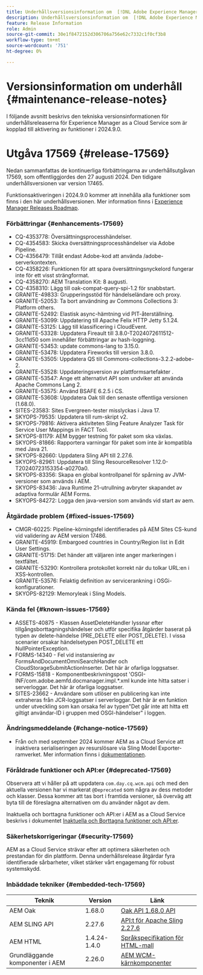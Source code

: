 ```yaml
---
title: Underhållsversionsinformation om  [!DNL Adobe Experience Manager] as a Cloud Service som är kopplad till 2024.9.0-funktionsaktivering.
description: Underhållsversionsinformation om  [!DNL Adobe Experience Manager] as a Cloud Service som är kopplad till 2024.9.0-funktionsaktivering.
feature: Release Information
role: Admin
source-git-commit: 30e1f8472152d306706a756e62c7332c1f0cf3b8
workflow-type: tm+mt
source-wordcount: '751'
ht-degree: 0%

---
```


# Versionsinformation om underhåll {#maintenance-release-notes}

I följande avsnitt beskrivs den tekniska versionsinformationen för underhållsreleaserna för Experience Manager as a Cloud Service som är kopplad till aktivering av funktioner i 2024.9.0.

# Utgåva 17569 {#release-17569}

Nedan sammanfattas de kontinuerliga förbättringarna av underhållsutgåvan 17569, som offentliggjordes den 27 augusti 2024. Den tidigare underhållsversionen var version 17465.

Funktionsaktiveringen i 2024.9.0 kommer att innehålla alla funktioner som finns i den här underhållsversionen. Mer information finns i [Experience Manager Releases Roadmap](https://experienceleague.adobe.com/en/docs/experience-manager-release-information/aem-release-updates/update-releases-roadmap).

### Förbättringar {#enhancements-17569}

* CQ-4353778: Översättningsprocesshändelser.
* CQ-4354583: Skicka översättningsprocesshändelser via Adobe Pipeline.
* CQ-4356479: Tillåt endast Adobe-kod att använda /adobe-serverkontexten.
* CQ-4358226: Funktionen för att spara översättningsnyckelord fungerar inte för ett visst strängformat.
* CQ-4358270: AEM Translation Kit: 8 augusti.
* CQ-4358310: Lägg till oak-compat-query-spi-1.2 för snabbstart.
* GRANITE-49833: Grupperingsstöd för händelseländare och proxy.
* GRANITE-52053: Ta bort användning av Commons Collections 3: Platform others.
* GRANITE-52492: Elastisk async-hämtning vid PIT-återställning.
* GRANITE-53099: Uppdatering till Apache Felix HTTP Jetty 5.1.24.
* GRANITE-53125: Lägg till klassificering i CloudEvent.
* GRANITE-53328: Uppdatera Fireault till 3.8.0-T2024072611512-3cc11d50 som innehåller förbättringar av hash-loggning.
* GRANITE-53453: update commons-lang to 3.15.0.
* GRANITE-53478: Uppdatera Fireworks till version 3.8.0.
* GRANITE-53505: Uppdatera QS till Commons-collections-3.2.2-adobe-2.
* GRANITE-53528: Uppdateringsversion av plattformsartefakter .
* GRANITE-53547: Ange ett alternativt API som undviker att använda Apache Commons Lang 2.
* GRANITE-53575: Använd BSAFE 6.2.5 i CS.
* GRANITE-53608: Uppdatera Oak till den senaste offentliga versionen (1.68.0).
* SITES-23583: Sites Evergreen-tester misslyckas i Java 17.
* SKYOPS-79535: Uppdatera till rum-skript v2.
* SKYOPS-79816: Aktivera aktiviteten Sling Feature Analyzer Task för Service User Mappings in FACT Tool.
* SKYOPS-81179: AEM bygger testning för paket som ska växlas.
* SKYOPS-81866: Rapportera varningar för paket som inte är kompatibla med Java 21.
* SKYOPS-82660: Uppdatera Sling API till 2.27.6.
* SKYOPS-82961: Uppdatera till Sling ResourceResolver 1.12.0-T20240723153354-a0270a0.
* SKYOPS-83356: Skapa en global kontrollpanel för spårning av JVM-versioner som används i AEM.
* SKYOPS-83436: Java Runtime 21-utrullning avbryter skapandet av adaptiva formulär AEM Forms.
* SKYOPS-84272: Logga den java-version som används vid start av aem.

### Åtgärdade problem {#fixed-issues-17569}

* CMGR-60225: Pipeline-körningsfel identifierades på AEM Sites CS-kund vid validering av AEM version 17486.
* GRANITE-45919: Embargoed countries in Country/Region list in Edit User Settings.
* GRANITE-51715: Det händer att väljaren inte anger markeringen i textfältet.
* GRANITE-53290: Kontrollera protokollet korrekt när du tolkar URL:en i XSS-kontrollen.
* GRANITE-53576: Felaktig definition av servicerankning i OSGi-konfigurationer.
* SKYOPS-82129: Memoryleak i Sling Models.

### Kända fel {#known-issues-17569}

* ASSETS-40875 - Klassen AssetDeleteHandler lyssnar efter tillgångsborttagningshändelser och utför specifika åtgärder baserat på typen av delete-händelse (PRE_DELETE eller POST_DELETE). I vissa scenarier orsakar händelsetypen POST_DELETE ett NullPointerException.
* FORMS-14340 - Fel vid instansiering av FormsAndDocumentOmniSearchHandler och CloudStorageSubmitActionInserter. Det här är ofarliga loggsatser.
* FORMS-15818 - Komponentbeskrivningspost &#39;OSGI-INF/com.adobe.aemfd.docmanager.impl.*.xml kunde inte hitta satser i serverloggar. Det här är ofarliga loggsatser.
* SITES-23662 - Användare som utlöser en publicering kan inte extraheras från JCR-loggsatser i serverloggar. Det här är en funktion under utveckling som kan orsaka fel av typen&quot;Det går inte att hitta ett giltigt användar-ID i gruppen med OSGI-händelser&quot; i loggen.

### Ändringsmeddelande {#change-notice-17569}

* Från och med september 2024 kommer AEM as a Cloud Service att inaktivera serialiseringen av resurslösare via Sling Model Exporter-ramverket. Mer information finns i [dokumentationen](/help/implementing/developing/hybrid/disallow-the-serialization-of-resourceresolvers-via-sling-model-exporter.md).

### Föråldrade funktioner och API:er {#deprecated-17569}

Observera att vi håller på att uppdatera `com.day.cq.wcm.api` och med den aktuella versionen har vi markerat `@Deprecated` som några av dess metoder och klasser. Dessa kommer att tas bort i framtida versioner, så överväg att byta till de föreslagna alternativen om du använder något av dem.

Inaktuella och borttagna funktioner och API:er i AEM as a Cloud Service beskrivs i dokumentet [Inaktuella och Borttagna funktioner och API:er](/help/release-notes/deprecated-removed-features.md).

### Säkerhetskorrigeringar {#security-17569}

AEM as a Cloud Service strävar efter att optimera säkerheten och prestandan för din plattform. Denna underhållsrelease åtgärdar fyra identifierade sårbarheter, vilket stärker vårt engagemang för robust systemskydd.

### Inbäddade tekniker {#embedded-tech-17569}

| Teknik | Version | Länk |
|---|---|---|
| AEM Oak | 1.68.0 | [Oak API 1.68.0 API](https://www.javadoc.io/doc/org.apache.jackrabbit/oak-api/1.68.0/index.html) |
| AEM SLING API | 2.27.6 | [API:t för Apache Sling 2.27.6 ](https://www.javadoc.io/doc/org.apache.sling/org.apache.sling.api/latest/index.html) |
| AEM HTML | 1.4.24-1.4.0 | [Språkspecifikation för HTML-mall](https://github.com/adobe/htl-spec) |
| Grundläggande komponenter i AEM | 2.26.0 | [AEM WCM-kärnkomponenter](https://github.com/adobe/aem-core-wcm-components) |
